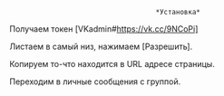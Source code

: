                                         *Установка*
                                        
Получаем токен [VKadmin#https://vk.cc/9NCoPi]

Листаем в самый низ, нажимаем [Разрешить].

Копируем то-что находится в URL адресе страницы.

Переходим в личные сообщения с группой.


